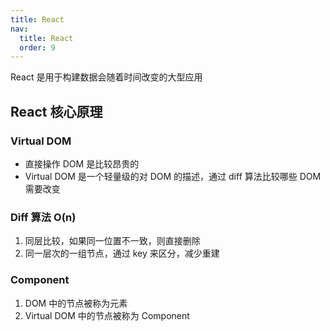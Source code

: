 ```yaml
---
title: React
nav:
  title: React
  order: 9
---
```


React 是用于构建数据会随着时间改变的大型应用

## React 核心原理

### Virtual DOM

- 直接操作 DOM 是比较昂贵的
- Virtual DOM 是一个轻量级的对 DOM 的描述，通过 diff 算法比较哪些 DOM 需要改变

### Diff 算法 O(n)

1. 同层比较，如果同一位置不一致，则直接删除
2. 同一层次的一组节点，通过 key 来区分，减少重建

### Component

1. DOM 中的节点被称为元素
2. Virtual DOM 中的节点被称为 Component
